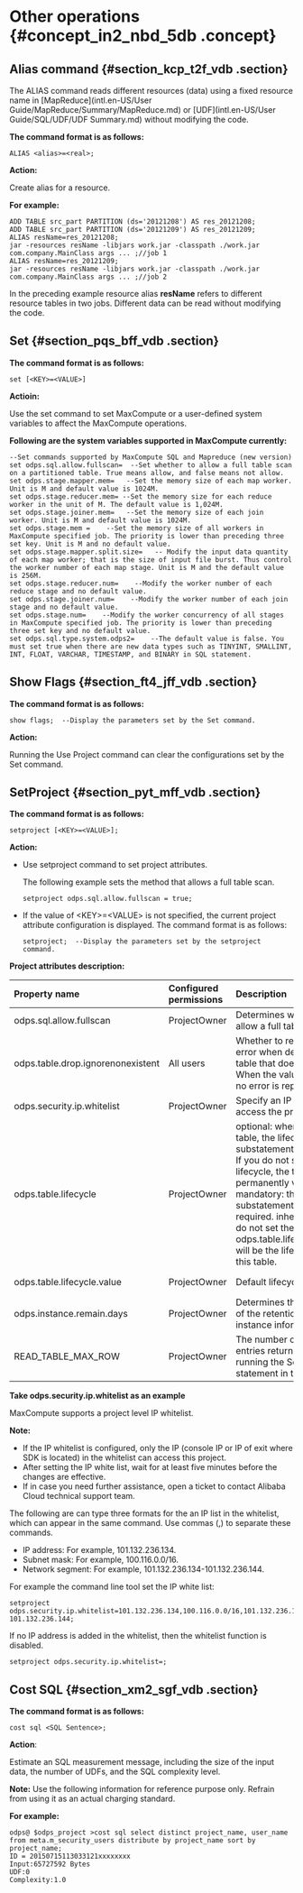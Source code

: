 # Other operations {#concept_in2_nbd_5db .concept}

## Alias command {#section_kcp_t2f_vdb .section}

The ALIAS command reads different resources \(data\) using a fixed resource name in [MapReduce](intl.en-US/User Guide/MapReduce/Summary/MapReduce.md) or [UDF](intl.en-US/User Guide/SQL/UDF/UDF Summary.md) without modifying the code.

**The command format is as follows:**

```
ALIAS <alias>=<real>;
```

**Action:**

Create alias for a resource.

**For example:**

```
ADD TABLE src_part PARTITION (ds='20121208') AS res_20121208;
ADD TABLE src_part PARTITION (ds='20121209') AS res_20121209;
ALIAS resName=res_20121208;
jar -resources resName -libjars work.jar -classpath ./work.jar com.company.MainClass args ... ;//job 1
ALIAS resName=res_20121209;
jar -resources resName -libjars work.jar -classpath ./work.jar com.company.MainClass args ... ;//job 2
```

In the preceding example resource alias **resName** refers to different resource tables in two jobs. Different data can be read without modifying the code.

## Set {#section_pqs_bff_vdb .section}

**The command format is as follows:**

```
set [<KEY>=<VALUE>]
```

**Actioin:**

Use the set command to set MaxCompute or a user-defined system variables to affect the MaxCompute operations.

**Following are the system variables supported in MaxCompute currently:**

```
--Set commands supported by MaxCompute SQL and Mapreduce (new version)
set odps.sql.allow.fullscan=  --Set whether to allow a full table scan on a partitioned table. True means allow, and false means not allow.
set odps.stage.mapper.mem=   --Set the memory size of each map worker. Unit is M and default value is 1024M.
set odps.stage.reducer.mem= --Set the memory size for each reduce worker in the unit of M. The default value is 1,024M.
set odps.stage.joiner.mem=   --Set the memory size of each join worker. Unit is M and default value is 1024M.
set odps.stage.mem =    --Set the memory size of all workers in MaxCompute specified job. The priority is lower than preceding three set key. Unit is M and no default value.
set odps.stage.mapper.split.size=   -- Modify the input data quantity of each map worker; that is the size of input file burst. Thus control the worker number of each map stage. Unit is M and the default value is 256M.
set odps.stage.reducer.num=    --Modify the worker number of each reduce stage and no default value.
set odps.stage.joiner.num=    --Modify the worker number of each join stage and no default value.
set odps.stage.num=    --Modify the worker concurrency of all stages in MaxCompute specified job. The priority is lower than preceding three set key and no default value.
set odps.sql.type.system.odps2=    --The default value is false. You must set true when there are new data types such as TINYINT, SMALLINT, INT, FLOAT, VARCHAR, TIMESTAMP, and BINARY in SQL statement.
```

## Show Flags {#section_ft4_jff_vdb .section}

**The command format is as follows:**

```
show flags;  --Display the parameters set by the Set command.
```

**Action:**

Running the Use Project command can clear the configurations set by the Set command.

## SetProject {#section_pyt_mff_vdb .section}

**The command format is as follows:**

```
setproject [<KEY>=<VALUE>];
```

**Action:**

-   Use setproject command to set project attributes.

    The following example sets the method that allows a full table scan.

    ```
    setproject odps.sql.allow.fullscan = true;
    ```

-   If the value of <KEY\>=<VALUE\> is not specified, the current project attribute configuration is displayed. The command format is as follows:

    ```
    setproject;  --Display the parameters set by the setproject command.
    ```


**Project attributes description:**

|Property name|Configured permissions|Description|Value range|
|:------------|:---------------------|:----------|:----------|
|odps.sql.allow.fullscan|ProjectOwner|Determines whether to allow a full table scan|True \(permitted\) /false \(prohibited\)|
|odps.table.drop.ignorenonexistent|All users|Whether to report an error when deleting a table that does not exist. When the value is true, no error is reported.|True \(no error reported\)/false|
|odps.security.ip.whitelist|ProjectOwner|Specify an IP whitelist to access the project.|IP list separated by commas \(,\)|
|odps.table.lifecycle|ProjectOwner|optional: when creating a table, the lifecycle substatement is optional. If you do not set the lifecycle, the table will be permanently valid. mandatory: the lifecycle substatement is required. inherit: if you do not set the lifecycle, odps.table.lifecycle.value will be the lifecycle of this table.|optional /mandatory/inherit|
|odps.table.lifecycle.value|ProjectOwner|Default lifecycle.|1~37231\(default value\)|
|odps.instance.remain.days|ProjectOwner|Determines the duration of the retention of the instance information.|3~30|
|READ\_TABLE\_MAX\_ROW|ProjectOwner|The number of data entries returned by running the Select statement in the client.|1~10000|

**Take odps.security.ip.whitelist as an example**

MaxCompute supports a project level IP whitelist.

**Note:** 

-   If the IP whitelist is configured, only the IP \(console IP or IP of exit where SDK is located\) in the whitelist can access this project.
-   After setting the IP white list, wait for at least five minutes before the changes are effective.
-   If in case you need further assistance, open a ticket to contact Alibaba Cloud technical support team.

The following are can type three formats for the an IP list in the whitelist, which can appear in the same command. Use commas \(,\) to separate these commands.

-   IP address: For example, 101.132.236.134.
-   Subnet mask: For example, 100.116.0.0/16.
-   Network segment: For example, 101.132.236.134-101.132.236.144.

For example the command line tool set the IP white list:

```
setproject odps.security.ip.whitelist=101.132.236.134,100.116.0.0/16,101.132.236.134-101.132.236.144;
```

If no IP address is added in the whitelist, then the whitelist function is disabled.

```
setproject odps.security.ip.whitelist=;
```

## Cost SQL {#section_xm2_sgf_vdb .section}

**The command format is as follows:**

```
cost sql <SQL Sentence>;
```

**Action**:

Estimate an SQL measurement message, including the size of the input data, the number of UDFs, and the SQL complexity level.

**Note:** Use the following information for reference purpose only. Refrain from using it as an actual charging standard.

**For example:**

```
odps@ $odps_project >cost sql select distinct project_name, user_name from meta.m_security_users distribute by project_name sort by project_name;  
ID = 20150715113033121xxxxxxxx
Input:65727592 Bytes
UDF:0
Complexity:1.0
```

